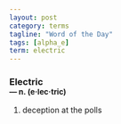 ```yaml
---
layout: post
category: terms
tagline: "Word of the Day"
tags: [alpha_e]
term: electric
---
```


<h3>Electric<br/> <small>&mdash; n. (e<span>&middot;</span>lec<span>&middot;</span>tric)</small></h3>
<p><ol>
<li>deception at the polls</li>
</ol></p>
